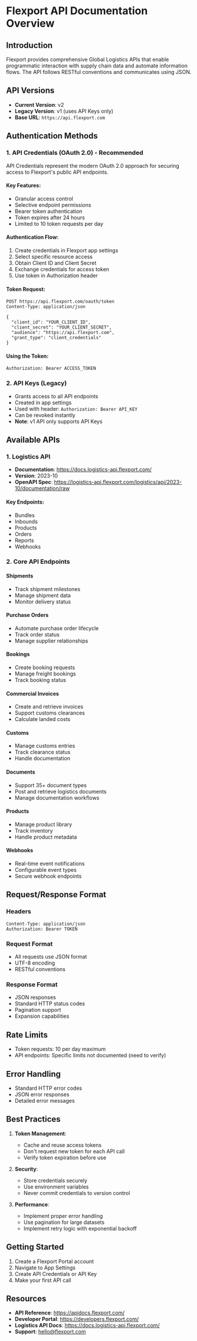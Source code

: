 # Flexport API Documentation Overview

## Introduction
Flexport provides comprehensive Global Logistics APIs that enable programmatic interaction with supply chain data and automate information flows. The API follows RESTful conventions and communicates using JSON.

## API Versions
- **Current Version**: v2
- **Legacy Version**: v1 (uses API Keys only)
- **Base URL**: `https://api.flexport.com`

## Authentication Methods

### 1. API Credentials (OAuth 2.0) - Recommended
API Credentials represent the modern OAuth 2.0 approach for securing access to Flexport's public API endpoints.

#### Key Features:
- Granular access control
- Selective endpoint permissions
- Bearer token authentication
- Token expires after 24 hours
- Limited to 10 token requests per day

#### Authentication Flow:
1. Create credentials in Flexport app settings
2. Select specific resource access
3. Obtain Client ID and Client Secret
4. Exchange credentials for access token
5. Use token in Authorization header

#### Token Request:
```http
POST https://api.flexport.com/oauth/token
Content-Type: application/json

{
  "client_id": "YOUR_CLIENT_ID",
  "client_secret": "YOUR_CLIENT_SECRET",
  "audience": "https://api.flexport.com",
  "grant_type": "client_credentials"
}
```

#### Using the Token:
```http
Authorization: Bearer ACCESS_TOKEN
```

### 2. API Keys (Legacy)
- Grants access to all API endpoints
- Created in app settings
- Used with header: `Authorization: Bearer API_KEY`
- Can be revoked instantly
- **Note**: v1 API only supports API Keys

## Available APIs

### 1. Logistics API
- **Documentation**: https://docs.logistics-api.flexport.com/
- **Version**: 2023-10
- **OpenAPI Spec**: https://logistics-api.flexport.com/logistics/api/2023-10/documentation/raw

#### Key Endpoints:
- Bundles
- Inbounds
- Products
- Orders
- Reports
- Webhooks

### 2. Core API Endpoints

#### Shipments
- Track shipment milestones
- Manage shipment data
- Monitor delivery status

#### Purchase Orders
- Automate purchase order lifecycle
- Track order status
- Manage supplier relationships

#### Bookings
- Create booking requests
- Manage freight bookings
- Track booking status

#### Commercial Invoices
- Create and retrieve invoices
- Support customs clearances
- Calculate landed costs

#### Customs
- Manage customs entries
- Track clearance status
- Handle documentation

#### Documents
- Support 35+ document types
- Post and retrieve logistics documents
- Manage documentation workflows

#### Products
- Manage product library
- Track inventory
- Handle product metadata

#### Webhooks
- Real-time event notifications
- Configurable event types
- Secure webhook endpoints

## Request/Response Format

### Headers
```http
Content-Type: application/json
Authorization: Bearer TOKEN
```

### Request Format
- All requests use JSON format
- UTF-8 encoding
- RESTful conventions

### Response Format
- JSON responses
- Standard HTTP status codes
- Pagination support
- Expansion capabilities

## Rate Limits
- Token requests: 10 per day maximum
- API endpoints: Specific limits not documented (need to verify)

## Error Handling
- Standard HTTP error codes
- JSON error responses
- Detailed error messages

## Best Practices
1. **Token Management**:
   - Cache and reuse access tokens
   - Don't request new token for each API call
   - Verify token expiration before use

2. **Security**:
   - Store credentials securely
   - Use environment variables
   - Never commit credentials to version control

3. **Performance**:
   - Implement proper error handling
   - Use pagination for large datasets
   - Implement retry logic with exponential backoff

## Getting Started
1. Create a Flexport Portal account
2. Navigate to App Settings
3. Create API Credentials or API Key
4. Make your first API call

## Resources
- **API Reference**: https://apidocs.flexport.com/
- **Developer Portal**: https://developers.flexport.com/
- **Logistics API Docs**: https://docs.logistics-api.flexport.com/
- **Support**: hello@flexport.com